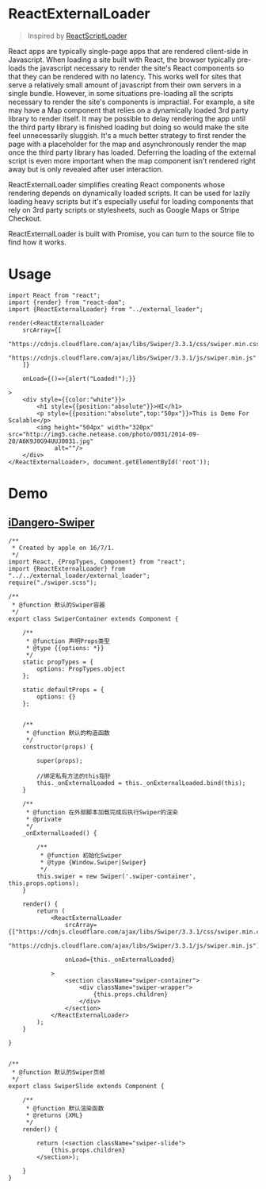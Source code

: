 # ReactExternalLoader

> Inspired by [ReactScriptLoader](https://github.com/yariv/ReactScriptLoader)

React apps are typically single-page apps that are rendered client-side in Javascript. When loading a site built with React, the browser typically pre-loads the javascript necessary to render the site's React components so that they can be rendered with no latency. This works well for sites that serve a relatively small amount of javascript from their own servers in a single bundle. However, in some situations pre-loading all the scripts necessary to render the site's components is impractial. For example, a site may have a Map component that relies on a dynamically loaded 3rd party library to render itself. It may be possible to delay rendering the app until the third party library is finished loading but doing so would make the site feel unnecessarily sluggish. It's a much better strategy to first render the page with a placeholder for the map and asynchronously render the map once the third party library has loaded. Deferring the loading of the external script is even more important when the map component isn't rendered right away but is only revealed after user interaction.

ReactExternalLoader simplifies creating React components whose rendering depends on dynamically loaded scripts. It can be used for lazily loading heavy scripts but it's especially useful for loading components that rely on 3rd party scripts or stylesheets, such as Google Maps or Stripe Checkout.


ReactExternalLoader is built with Promise, you can turn to the source file to find how it works.

# Usage

```
import React from "react";
import {render} from "react-dom";
import {ReactExternalLoader} from "../external_loader";

render(<ReactExternalLoader
    srcArray={[
        "https://cdnjs.cloudflare.com/ajax/libs/Swiper/3.3.1/css/swiper.min.css",
        "https://cdnjs.cloudflare.com/ajax/libs/Swiper/3.3.1/js/swiper.min.js"
    ]}

    onLoad={()=>{alert("Loaded!");}}

>
    <div style={{color:"white"}}>
        <h1 style={{position:"absolute"}}>HI</h1>
        <p style={{position:"absolute",top:"50px"}}>This is Demo For Scalable</p>
        <img height="504px" width="320px" src="http://img5.cache.netease.com/photo/0031/2014-09-20/A6K9J0G94UUJ0031.jpg"
             alt=""/>
    </div>
</ReactExternalLoader>, document.getElementById('root'));

```

# Demo

## [iDangero-Swiper](http://idangero.us/swiper/#.V3aS95N96qA)
```
/**
 * Created by apple on 16/7/1.
 */
import React, {PropTypes, Component} from "react";
import {ReactExternalLoader} from "../../external_loader/external_loader";
require("./swiper.scss");

/**
 * @function 默认的Swiper容器
 */
export class SwiperContainer extends Component {

    /**
     * @function 声明Props类型
     * @type {{options: *}}
     */
    static propTypes = {
        options: PropTypes.object
    };

    static defaultProps = {
        options: {}
    };


    /**
     * @function 默认的构造函数
     */
    constructor(props) {

        super(props);

        //绑定私有方法的this指针
        this._onExternalLoaded = this._onExternalLoaded.bind(this);
    }

    /**
     * @function 在外部脚本加载完成后执行Swiper的渲染
     * @private
     */
    _onExternalLoaded() {

        /**
         * @function 初始化Swiper
         * @type {Window.Swiper|Swiper}
         */
        this.swiper = new Swiper('.swiper-container', this.props.options);
    }

    render() {
        return (
            <ReactExternalLoader
                srcArray={["https://cdnjs.cloudflare.com/ajax/libs/Swiper/3.3.1/css/swiper.min.css",
                "https://cdnjs.cloudflare.com/ajax/libs/Swiper/3.3.1/js/swiper.min.js"]}

                onLoad={this._onExternalLoaded}

            >
                <section className="swiper-container">
                    <div className="swiper-wrapper">
                        {this.props.children}
                    </div>
                </section>
            </ReactExternalLoader>
        );
    }

}


/**
 * @function 默认的Swiper页帧
 */
export class SwiperSlide extends Component {

    /**
     * @function 默认渲染函数
     * @returns {XML}
     */
    render() {

        return (<section className="swiper-slide">
            {this.props.children}
        </section>);

    }
}


```